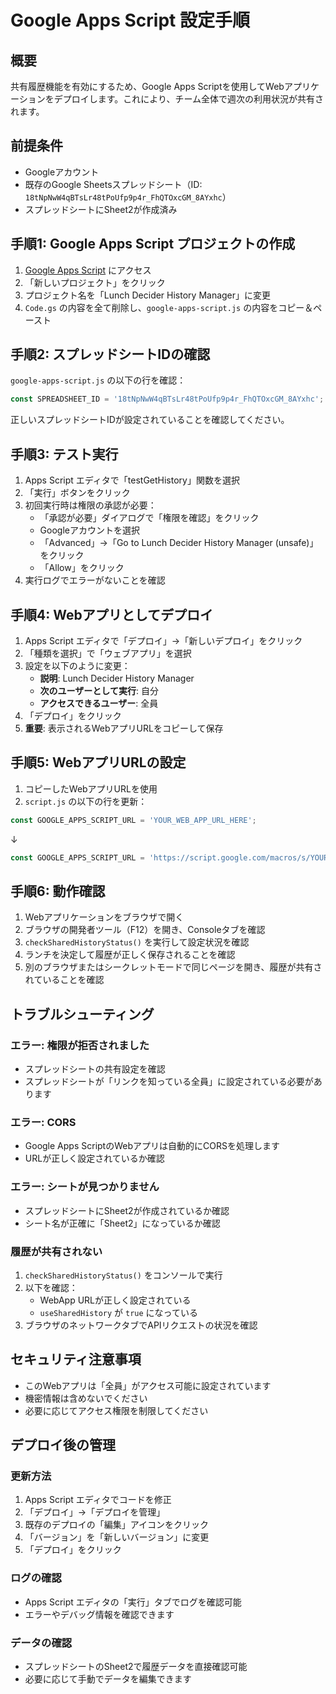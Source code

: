 # Google Apps Script 設定手順

## 概要
共有履歴機能を有効にするため、Google Apps Scriptを使用してWebアプリケーションをデプロイします。これにより、チーム全体で週次の利用状況が共有されます。

## 前提条件
- Googleアカウント
- 既存のGoogle Sheetsスプレッドシート（ID: `18tNpNwW4qBTsLr48tPoUfp9p4r_FhQTOxcGM_8AYxhc`）
- スプレッドシートにSheet2が作成済み

## 手順1: Google Apps Script プロジェクトの作成

1. [Google Apps Script](https://script.google.com/) にアクセス
2. 「新しいプロジェクト」をクリック
3. プロジェクト名を「Lunch Decider History Manager」に変更
4. `Code.gs` の内容を全て削除し、`google-apps-script.js` の内容をコピー＆ペースト

## 手順2: スプレッドシートIDの確認

`google-apps-script.js` の以下の行を確認：
```javascript
const SPREADSHEET_ID = '18tNpNwW4qBTsLr48tPoUfp9p4r_FhQTOxcGM_8AYxhc';
```

正しいスプレッドシートIDが設定されていることを確認してください。

## 手順3: テスト実行

1. Apps Script エディタで「testGetHistory」関数を選択
2. 「実行」ボタンをクリック
3. 初回実行時は権限の承認が必要：
   - 「承認が必要」ダイアログで「権限を確認」をクリック
   - Googleアカウントを選択
   - 「Advanced」→「Go to Lunch Decider History Manager (unsafe)」をクリック
   - 「Allow」をクリック
4. 実行ログでエラーがないことを確認

## 手順4: Webアプリとしてデプロイ

1. Apps Script エディタで「デプロイ」→「新しいデプロイ」をクリック
2. 「種類を選択」で「ウェブアプリ」を選択
3. 設定を以下のように変更：
   - **説明**: Lunch Decider History Manager
   - **次のユーザーとして実行**: 自分
   - **アクセスできるユーザー**: 全員
4. 「デプロイ」をクリック
5. **重要**: 表示されるWebアプリURLをコピーして保存

## 手順5: WebアプリURLの設定

1. コピーしたWebアプリURLを使用
2. `script.js` の以下の行を更新：
```javascript
const GOOGLE_APPS_SCRIPT_URL = 'YOUR_WEB_APP_URL_HERE';
```
↓
```javascript
const GOOGLE_APPS_SCRIPT_URL = 'https://script.google.com/macros/s/YOUR_SCRIPT_ID/exec';
```

## 手順6: 動作確認

1. Webアプリケーションをブラウザで開く
2. ブラウザの開発者ツール（F12）を開き、Consoleタブを確認
3. `checkSharedHistoryStatus()` を実行して設定状況を確認
4. ランチを決定して履歴が正しく保存されることを確認
5. 別のブラウザまたはシークレットモードで同じページを開き、履歴が共有されていることを確認

## トラブルシューティング

### エラー: 権限が拒否されました
- スプレッドシートの共有設定を確認
- スプレッドシートが「リンクを知っている全員」に設定されている必要があります

### エラー: CORS
- Google Apps ScriptのWebアプリは自動的にCORSを処理します
- URLが正しく設定されているか確認

### エラー: シートが見つかりません
- スプレッドシートにSheet2が作成されているか確認
- シート名が正確に「Sheet2」になっているか確認

### 履歴が共有されない
1. `checkSharedHistoryStatus()` をコンソールで実行
2. 以下を確認：
   - WebApp URLが正しく設定されている
   - `useSharedHistory` が `true` になっている
3. ブラウザのネットワークタブでAPIリクエストの状況を確認

## セキュリティ注意事項

- このWebアプリは「全員」がアクセス可能に設定されています
- 機密情報は含めないでください
- 必要に応じてアクセス権限を制限してください

## デプロイ後の管理

### 更新方法
1. Apps Script エディタでコードを修正
2. 「デプロイ」→「デプロイを管理」
3. 既存のデプロイの「編集」アイコンをクリック
4. 「バージョン」を「新しいバージョン」に変更
5. 「デプロイ」をクリック

### ログの確認
- Apps Script エディタの「実行」タブでログを確認可能
- エラーやデバッグ情報を確認できます

### データの確認
- スプレッドシートのSheet2で履歴データを直接確認可能
- 必要に応じて手動でデータを編集できます
